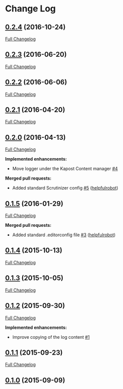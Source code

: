 # Change Log

## [0.2.4](https://github.com/webbuilders-group/silverstripe-kapost-bridge-logger/tree/0.2.4) (2016-10-24)
[Full Changelog](https://github.com/webbuilders-group/silverstripe-kapost-bridge-logger/compare/0.2.3...0.2.4)

## [0.2.3](https://github.com/webbuilders-group/silverstripe-kapost-bridge-logger/tree/0.2.3) (2016-06-20)
[Full Changelog](https://github.com/webbuilders-group/silverstripe-kapost-bridge-logger/compare/0.2.2...0.2.3)

## [0.2.2](https://github.com/webbuilders-group/silverstripe-kapost-bridge-logger/tree/0.2.2) (2016-06-06)
[Full Changelog](https://github.com/webbuilders-group/silverstripe-kapost-bridge-logger/compare/0.2.1...0.2.2)

## [0.2.1](https://github.com/webbuilders-group/silverstripe-kapost-bridge-logger/tree/0.2.1) (2016-04-20)
[Full Changelog](https://github.com/webbuilders-group/silverstripe-kapost-bridge-logger/compare/0.2.0...0.2.1)

## [0.2.0](https://github.com/webbuilders-group/silverstripe-kapost-bridge-logger/tree/0.2.0) (2016-04-13)
[Full Changelog](https://github.com/webbuilders-group/silverstripe-kapost-bridge-logger/compare/0.1.5...0.2.0)

**Implemented enhancements:**

- Move logger under the Kapost Content manager [\#4](https://github.com/webbuilders-group/silverstripe-kapost-bridge-logger/issues/4)

**Merged pull requests:**

- Added standard Scrutinizer config [\#5](https://github.com/webbuilders-group/silverstripe-kapost-bridge-logger/pull/5) ([helpfulrobot](https://github.com/helpfulrobot))

## [0.1.5](https://github.com/webbuilders-group/silverstripe-kapost-bridge-logger/tree/0.1.5) (2016-01-29)
[Full Changelog](https://github.com/webbuilders-group/silverstripe-kapost-bridge-logger/compare/0.1.4...0.1.5)

**Merged pull requests:**

- Added standard .editorconfig file [\#3](https://github.com/webbuilders-group/silverstripe-kapost-bridge-logger/pull/3) ([helpfulrobot](https://github.com/helpfulrobot))

## [0.1.4](https://github.com/webbuilders-group/silverstripe-kapost-bridge-logger/tree/0.1.4) (2015-10-13)
[Full Changelog](https://github.com/webbuilders-group/silverstripe-kapost-bridge-logger/compare/0.1.3...0.1.4)

## [0.1.3](https://github.com/webbuilders-group/silverstripe-kapost-bridge-logger/tree/0.1.3) (2015-10-05)
[Full Changelog](https://github.com/webbuilders-group/silverstripe-kapost-bridge-logger/compare/0.1.2...0.1.3)

## [0.1.2](https://github.com/webbuilders-group/silverstripe-kapost-bridge-logger/tree/0.1.2) (2015-09-30)
[Full Changelog](https://github.com/webbuilders-group/silverstripe-kapost-bridge-logger/compare/0.1.1...0.1.2)

**Implemented enhancements:**

- Improve copying of the log content [\#1](https://github.com/webbuilders-group/silverstripe-kapost-bridge-logger/issues/1)

## [0.1.1](https://github.com/webbuilders-group/silverstripe-kapost-bridge-logger/tree/0.1.1) (2015-09-23)
[Full Changelog](https://github.com/webbuilders-group/silverstripe-kapost-bridge-logger/compare/0.1.0...0.1.1)

## [0.1.0](https://github.com/webbuilders-group/silverstripe-kapost-bridge-logger/tree/0.1.0) (2015-09-09)

